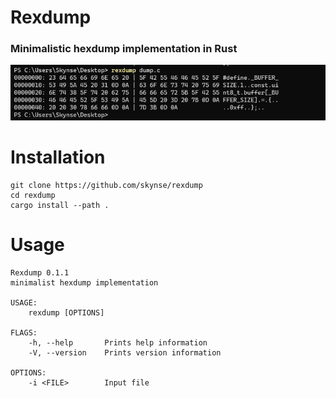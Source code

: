 # Rexdump
### Minimalistic hexdump implementation in Rust

![](imgs/preview.png)

# Installation
    git clone https://github.com/skynse/rexdump
    cd rexdump
    cargo install --path .

# Usage

    Rexdump 0.1.1
    minimalist hexdump implementation

    USAGE:
        rexdump [OPTIONS]

    FLAGS:
        -h, --help       Prints help information
        -V, --version    Prints version information

    OPTIONS:
        -i <FILE>        Input file